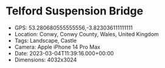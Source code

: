 # Telford Suspension Bridge

- GPS: 53.280680555555556,-3.823036111111111
- Location: Conwy, Conwy County, Wales, United Kingdom
- Tags: Landscape, Castle
- Camera: Apple iPhone 14 Pro Max
- Date: 2023-03-04T11:39:16.000+00:00
- Dimensions: 4032x3024
